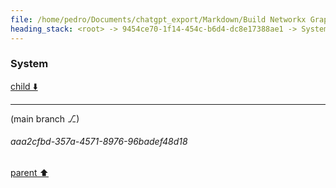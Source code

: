 ```yaml
---
file: /home/pedro/Documents/chatgpt_export/Markdown/Build Networkx Graph with Cursor.md
heading_stack: <root> -> 9454ce70-1f14-454c-b6d4-dc8e17388ae1 -> System -> cdc1e4df-6ed9-4474-aa70-316fd1d37354 -> System
---
```

### System

[child ⬇️](#aaa2cfbd-357a-4571-8976-96badef48d18)

---

(main branch ⎇)
###### aaa2cfbd-357a-4571-8976-96badef48d18
[parent ⬆️](#cdc1e4df-6ed9-4474-aa70-316fd1d37354)
